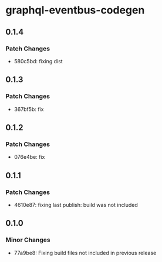 # graphql-eventbus-codegen

## 0.1.4

### Patch Changes

- 580c5bd: fixing dist

## 0.1.3

### Patch Changes

- 367bf5b: fix

## 0.1.2

### Patch Changes

- 076e4be: fix

## 0.1.1

### Patch Changes

- 4610e87: fixing last publish: build was not included

## 0.1.0

### Minor Changes

- 77a9be8: Fixing build files not included in previous release
